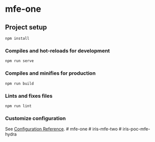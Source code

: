 # mfe-one

## Project setup
```
npm install
```

### Compiles and hot-reloads for development
```
npm run serve
```

### Compiles and minifies for production
```
npm run build
```

### Lints and fixes files
```
npm run lint
```

### Customize configuration
See [Configuration Reference](https://cli.vuejs.org/config/).
#   m f e - o n e  
 #   i r i s - m f e - t w o  
 #   i r i s - p o c - m f e - h y d r a  
 